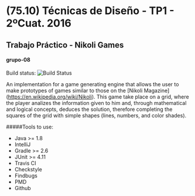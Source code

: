 # (75.10) Técnicas de Diseño - TP1 - 2ºCuat. 2016
## Trabajo Práctico - Nikoli Games
#### grupo-08

Build status: ![Build Status](https://api.travis-ci.org/TP0602-08/grupo-08.svg?branch=master)

An implementation for a game generating engine that allows the user to make prototypes of games similar to those on the [Nikoli Magazine] (https://en.wikipedia.org/wiki/Nikoli). This game take place on a grid, where the player analizes the information given to him and, through mathematical and logical concepts, deduces the solution, therefore completing the squares of the grid with simple shapes (lines, numbers, and color shades).

#####Tools to use:
* Java >= 1.8
* IntelliJ
* Gradle >= 2.6
* JUnit >= 4.11
* Travis CI
* Checkstyle
* Findbugs
* PMD
* Github
